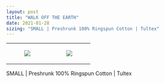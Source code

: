 ```yaml
---
layout: post
title: "WALK OFF THE EARTH"
date: 2021-01-28
sizing: "SMALL | Preshrunk 100% Ringspun Cotton | Tultex"
---
```




<table style="width:100%;"><tr><td style="vertical-align:top;">
      <figure class="tmblr-full" data-orig-height="2048" data-orig-width="1365" data-orig-src="https://concertshirts.netlify.app/shirts/0276/0276-01.jpg"><img src="https://64.media.tumblr.com/03af456af4d7069ebaeeb249fed31b4e/b303213e23e94f92-85/s540x810/559134bcd8db5523498d23aeebef449efe82ae2e.jpg" data-orig-height="2048" data-orig-width="1365" data-orig-src="https://concertshirts.netlify.app/shirts/0276/0276-01.jpg"/></figure></td>
    <td style="vertical-align:top;">
      <figure class="tmblr-full" data-orig-height="2048" data-orig-width="1365" data-orig-src="https://concertshirts.netlify.app/shirts/0276/0276-02.jpg"><img src="https://64.media.tumblr.com/fba22b05ccc4d9748de7b76c2acc31df/b303213e23e94f92-d7/s540x810/8fd077c49e006435dc07c45fd7edf10a288f8f79.jpg" data-orig-height="2048" data-orig-width="1365" data-orig-src="https://concertshirts.netlify.app/shirts/0276/0276-02.jpg"/></figure></td>
  </tr></table><p>
  SMALL | Preshrunk 100% Ringspun Cotton | Tultex
</p>
